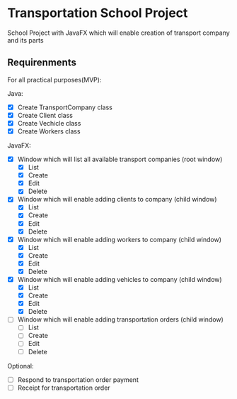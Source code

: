 # Transportation School Project

School Project with JavaFX which will enable creation of transport company and its parts

## Requirenments

For all practical purposes(MVP):

Java:

- [x] Create TransportCompany class
- [x] Create Client class
- [x] Create Vechicle class
- [x] Create Workers class

JavaFX:

- [x] Window which will list all available transport companies (root window)
    - [x] List
    - [x] Create
    - [x] Edit
    - [x] Delete
- [x] Window which will enable adding clients to company (child window)
    - [x] List
    - [x] Create
    - [x] Edit
    - [x] Delete
- [x] Window which will enable adding workers to company (child window)
    - [x] List
    - [x] Create
    - [x] Edit
    - [x] Delete
- [x] Window which will enable adding vehicles to company (child window)
    - [x] List
    - [x] Create
    - [x] Edit
    - [x] Delete
- [ ] Window which will enable adding transportation orders (child window)
    - [ ] List
    - [ ] Create
    - [ ] Edit
    - [ ] Delete

Optional:
- [ ] Respond to transportation order payment
- [ ] Receipt for transportation order
